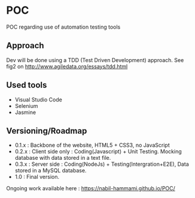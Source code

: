 # POC
POC regarding use of automation testing tools

## Approach
Dev will be done using a TDD (Test Driven Development) approach.
See fig2 on http://www.agiledata.org/essays/tdd.html

## Used tools
- Visual Studio Code 
- Selenium
- Jasmine

## Versioning/Roadmap
- 0.1.x : Backbone of the website, HTML5 + CSS3, no JavaScript
- 0.2.x : Client side only : Coding(Javascript) + Unit Testing. Mocking database with data stored in a text file.
- 0.3.x : Server side : Coding(NodeJs) + Testing(Intergration+E2E), Data stored in a MySQL database.
- 1.0 : Final version.

Ongoing work available here : https://nabil-hammami.github.io/POC/
